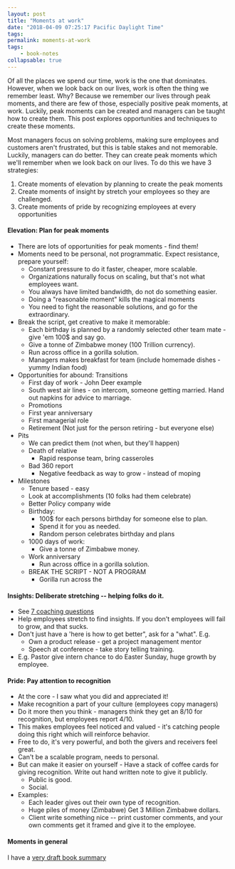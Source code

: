 ```yaml
---
layout: post
title: "Moments at work"
date: "2018-04-09 07:25:17 Pacific Daylight Time"
tags:
permalink: moments-at-work
tags:
    - book-notes
collapsable: true
---
```


Of all the places we spend our time, work is the one that dominates. However, when we look back on our lives, work is often the thing we remember least. Why? Because we remember our lives through peak moments, and there are few of those, especially positive peak moments, at work. Luckily, peak moments can be created and managers can be taught how to create them. This post explores opportunities and techniques to create these moments.

Most managers focus on solving problems, making sure employees and customers aren't frustrated, but this is table stakes and not memorable. Luckily, managers can do better. They can create peak moments which we'll remember when we look back on our lives. To do this we have 3 strategies:

1. Create moments of elevation by planning to create the peak moments
1. Create moments of insight by stretch your employees so they are challenged.
1. Create moments of pride by recognizing employees at every opportunities

#### Elevation: Plan for peak moments

- There are lots of opportunities for peak moments - find them!
- Moments need to be personal, not programmatic. Expect resistance, prepare yourself:
  - Constant pressure to do it faster, cheaper, more scalable.
  - Organizations naturally focus on scaling, but that's not what employees want.
  - You always have limited bandwidth, do not do something easier.
  - Doing a "reasonable moment" kills the magical moments
  - You need to fight the reasonable solutions, and go for the extraordinary.
- Break the script, get creative to make it memorable:
  - Each birthday is planned by a randomly selected other team mate - give 'em 100\$ and say go.
  - Give a tonne of Zimbabwe money (100 Trillion currency).
  - Run across office in a gorilla solution.
  - Managers makes breakfast for team (include homemade dishes - yummy Indian food)
- Opportunities for abound: Transitions
  - First day of work - John Deer example
  - South west air lines - on intercom, someone getting married. Hand out napkins for advice to marriage.
  - Promotions
  - First year anniversary
  - First managerial role
  - Retirement (Not just for the person retiring - but everyone else)
- Pits
  - We can predict them (not when, but they'll happen)
  - Death of relative
    - Rapid response team, bring casseroles
  - Bad 360 report
    - Negative feedback as way to grow - instead of moping
- Milestones
  - Tenure based - easy
  - Look at accomplishments (10 folks had them celebrate)
  - Better Policy company wide
  - Birthday:
    - 100\$ for each persons birthday for someone else to plan.
    - Spend it for you as needed.
    - Random person celebrates birthday and plans
  - 1000 days of work:
    - Give a tonne of Zimbabwe money.
  - Work anniversary
    - Run across office in a gorilla solution.
  - BREAK THE SCRIPT - NOT A PROGRAM
    - Gorilla run across the

#### Insights: Deliberate stretching -- helping folks do it.

- See [7 coaching questions](/Coaching-Questions)
- Help employees stretch to find insights. If you don't employees will fail to grow, and that sucks.
- Don't just have a 'here is how to get better", ask for a "what". E.g.
  - Own a product release - get a project management mentor
  - Speech at conference - take story telling training.
- E.g. Pastor give intern chance to do Easter Sunday, huge growth by employee.

#### Pride: Pay attention to recognition

- At the core - I saw what you did and appreciated it!
- Make recognition a part of your culture (employees copy managers)
- Do it more then you think - managers think they get an 8/10 for recognition, but employees report 4/10.
- This makes employees feel noticed and valued - it's catching people doing this right which will reinforce behavior.
- Free to do, it's very powerful, and both the givers and receivers feel great.
- Can't be a scalable program, needs to personal.
- But can make it easier on yourself - Have a stack of coffee cards for giving recognition. Write out hand written note to give it publicly.
  - Public is good.
  - Social.
- Examples:
  - Each leader gives out their own type of recognition.
  - Huge piles of money (Zimbabwe) Get 3 Million Zimbabwe dollars.
  - Client write something nice -- print customer comments, and your own comments get it framed and give it to the employee.

#### Moments in general

I have a [very draft book summary](/moments)
